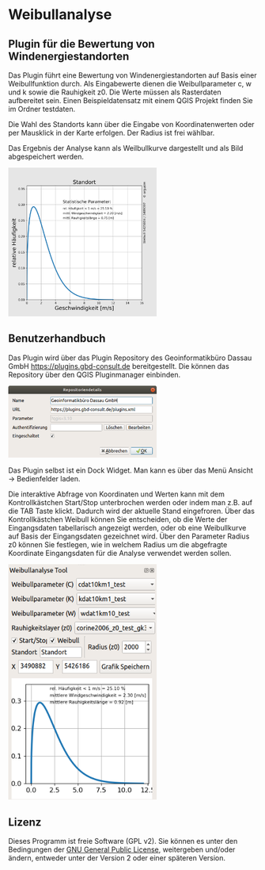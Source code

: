 Weibullanalyse
==============

Plugin für die Bewertung von Windenergiestandorten
--------------------------------------------------

Das Plugin führt eine Bewertung von Windenergiestandorten auf Basis einer Weibullfunktion durch. Als Eingabewerte dienen die Weibullparameter c, w und k sowie die Rauhigkeit z0. Die Werte müssen als Rasterdaten aufbereitet sein. Einen Beispieldatensatz mit einem QGIS Projekt finden Sie im Ordner testdaten. 

Die Wahl des Standorts kann über die Eingabe von Koordinatenwerten oder per Mausklick in der Karte erfolgen. Der Radius ist frei wählbar.

Das Ergebnis der Analyse kann als Weilbullkurve dargestellt und als Bild abgespeichert werden.

<img src="/images/weibull_result.png" width="300">


Benutzerhandbuch
----------------

Das Plugin wird über das Plugin Repository des Geoinformatikbüro Dassau GmbH https://plugins.gbd-consult.de bereitgestellt. Die können das Repository über den QGIS Pluginmanager einbinden. 

<img src="/images/repodetails.png" width="300">

Das Plugin selbst ist ein Dock Widget. Man kann es über das Menü Ansicht -> Bedienfelder laden.

Die interaktive Abfrage von Koordinaten und Werten kann mit dem Kontrollkästchen Start/Stop unterbrochen werden oder indem man z.B. auf die TAB Taste klickt. Dadurch wird der aktuelle Stand eingefroren. Über das Kontrollkästchen Weibull können Sie entscheiden, ob die Werte der Eingangsdaten tabellarisch angezeigt werden, oder ob eine Weibullkurve auf Basis der Eingangsdaten gezeichnet wird. Über den Parameter Radius z0 können Sie festlegen, wie in welchem Radius um die abgefragte Koordinate Eingangsdaten für die Analyse verwendet werden sollen.

<img src="/images/weibull_blank.png" width="300">

## Lizenz

Dieses Programm ist freie Software (GPL v2). Sie können es unter den Bedingungen der [GNU General Public License](./LICENSE), 
weitergeben und/oder ändern, entweder unter der Version 2 oder einer späteren Version.
